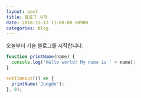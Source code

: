 ```yaml
---
layout: post
title: 블로그 시작
date: 2018-12-13 11:00:00 +0900
categories: blog
---
```


오늘부터 기술 블로그를 시작합니다.

```javascript
function printName(name) {
  console.log('Hello world! My name is ' + name);
}

setTimeout(() => {
  printName('Jungdo');
}, 0);
```

